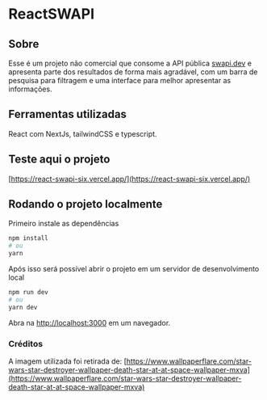 # ReactSWAPI

## Sobre
Esse é um projeto não comercial que consome a API pública [swapi.dev](https://swapi.dev/) e apresenta parte dos resultados de forma mais agradável, com um barra de pesquisa para filtragem e uma interface para melhor apresentar as informações. 

## Ferramentas utilizadas
React com NextJs, tailwindCSS e typescript.

## Teste aqui o projeto

[https://react-swapi-six.vercel.app/](https://react-swapi-six.vercel.app/)

## Rodando o projeto localmente

Primeiro instale as dependências

```bash
npm install
# ou
yarn 
```

Após isso será possível abrir o projeto em um servidor de desenvolvimento local

```bash
npm run dev
# ou
yarn dev
```

Abra na [http://localhost:3000](http://localhost:3000) em um navegador.

### Créditos
A imagem utilizada foi retirada de:
[https://www.wallpaperflare.com/star-wars-star-destroyer-wallpaper-death-star-at-at-space-wallpaper-mxva](https://www.wallpaperflare.com/star-wars-star-destroyer-wallpaper-death-star-at-at-space-wallpaper-mxva)
